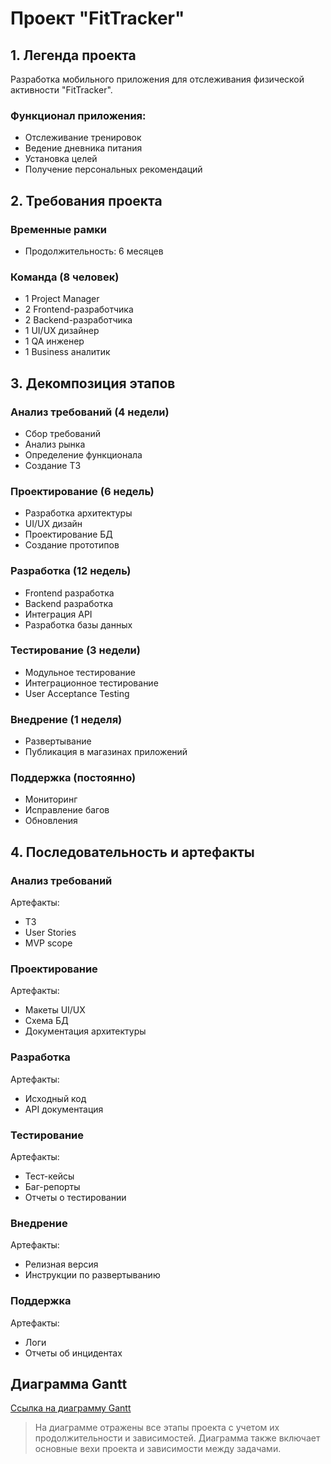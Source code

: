 # Проект "FitTracker"

## 1. Легенда проекта

Разработка мобильного приложения для отслеживания физической активности "FitTracker".

### Функционал приложения:
* Отслеживание тренировок
* Ведение дневника питания
* Установка целей
* Получение персональных рекомендаций

## 2. Требования проекта

### Временные рамки
* Продолжительность: 6 месяцев

### Команда (8 человек)
* 1 Project Manager
* 2 Frontend-разработчика
* 2 Backend-разработчика
* 1 UI/UX дизайнер
* 1 QA инженер
* 1 Business аналитик

## 3. Декомпозиция этапов

### Анализ требований (4 недели)
* Сбор требований
* Анализ рынка
* Определение функционала
* Создание ТЗ

### Проектирование (6 недель)
* Разработка архитектуры
* UI/UX дизайн
* Проектирование БД
* Создание прототипов

### Разработка (12 недель)
* Frontend разработка
* Backend разработка
* Интеграция API
* Разработка базы данных

### Тестирование (3 недели)
* Модульное тестирование
* Интеграционное тестирование
* User Acceptance Testing

### Внедрение (1 неделя)
* Развертывание
* Публикация в магазинах приложений

### Поддержка (постоянно)
* Мониторинг
* Исправление багов
* Обновления

## 4. Последовательность и артефакты

### Анализ требований
Артефакты:
* ТЗ
* User Stories
* MVP scope

### Проектирование
Артефакты:
* Макеты UI/UX
* Схема БД
* Документация архитектуры

### Разработка
Артефакты:
* Исходный код
* API документация

### Тестирование
Артефакты:
* Тест-кейсы
* Баг-репорты
* Отчеты о тестировании

### Внедрение
Артефакты:
* Релизная версия
* Инструкции по развертыванию

### Поддержка
Артефакты:
* Логи
* Отчеты об инцидентах

## Диаграмма Gantt
[Ссылка на диаграмму Gantt](diagram%20gant.png)

> На диаграмме отражены все этапы проекта с учетом их продолжительности и зависимостей. Диаграмма также включает основные вехи проекта и зависимости между задачами.